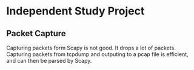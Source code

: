 # Independent Study Project

## Packet Capture
Capturing packets form Scapy is not good. It drops a lot of packets.
Capturing packets from tcpdump and outputing to a pcap file is efficient, and can then be parsed by Scapy.